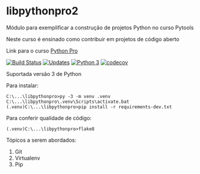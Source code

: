 # libpythonpro2
Módulo para exemplificar a construção de projetos Python no curso Pytools

Neste curso é ensinado como contribuir em projetos de código aberto

Link para o curso [Python Pro](https://www.python.pro.br)

[![Build Status](https://travis-ci.com/RicardoHMoreno/libpythonpro2.svg?branch=main)](https://travis-ci.com/RicardoHMoreno/libpythonpro2)
[![Updates](https://pyup.io/repos/github/RicardoHMoreno/libpythonpro2/shield.svg)](https://pyup.io/repos/github/RicardoHMoreno/libpythonpro2/)
[![Python 3](https://pyup.io/repos/github/RicardoHMoreno/libpythonpro2/python-3-shield.svg)](https://pyup.io/repos/github/RicardoHMoreno/libpythonpro2/)
[![codecov](https://codecov.io/gh/RicardoHMoreno/libpythonpro2/branch/main/graph/badge.svg?token=TN06026B45)](https://codecov.io/gh/RicardoHMoreno/libpythonpro2)

Suportada versão 3 de Python

Para instalar:

````console no windows
C:\...\libpythonpro>py -3 -m venv .venv
C:\...\libpythonpro\.venv\Scripts\activate.bat
(.venv)C:\...\libpythonpro>pip install -r requirements-dev.txt
````

Para conferir qualidade de código:

````console no windows
(.venv)C:\...\libpythonpro>flake8
````
Tópicos a serem abordados:
 1. Git
 2. Virtualenv
 3. Pip

